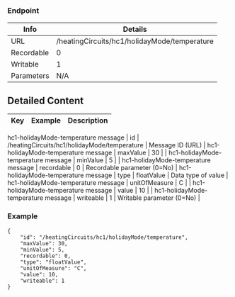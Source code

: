 # 



### Endpoint

| Info  | Details |
| ------------- | ------------- |
| URL   | /heatingCircuits/hc1/holidayMode/temperature   |
| Recordable   | 0   |
| Writable   | 1   |
| Parameters  | N/A  |

## Detailed Content

|  Key  | Example | Description |
| ------------- | :------: | ------------- |
hc1-holidayMode-temperature message
|  id | /heatingCircuits/hc1/holidayMode/temperature | Message ID (URL) |
hc1-holidayMode-temperature message
|  maxValue | 30 |  |
hc1-holidayMode-temperature message
|  minValue | 5 |  |
hc1-holidayMode-temperature message
|  recordable | 0 | Recordable parameter (0=No) |
hc1-holidayMode-temperature message
|  type | floatValue | Data type of value |
hc1-holidayMode-temperature message
|  unitOfMeasure | C |  |
hc1-holidayMode-temperature message
|  value | 10 |  |
hc1-holidayMode-temperature message
|  writeable | 1 | Writable parameter (0=No) |

### Example
```
{
    "id": "/heatingCircuits/hc1/holidayMode/temperature",
    "maxValue": 30,
    "minValue": 5,
    "recordable": 0,
    "type": "floatValue",
    "unitOfMeasure": "C",
    "value": 10,
    "writeable": 1
}
```
